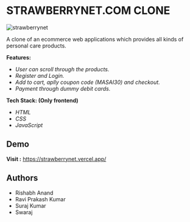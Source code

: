 
# STRAWBERRYNET.COM CLONE








![strawberrynet](https://user-images.githubusercontent.com/77219919/145669128-1807203d-1cf1-4a59-a966-01d203c95ae5.png)




A clone of an ecommerce web applications which provides all kinds of personal care products.

**Features:**
- *User can scroll through the products.*
- *Register and Login.*
- *Add to cart, aplly coupon code (MASAI30) and checkout.*
- *Payment through dummy debit cards.*

**Tech Stack: (Only frontend)** 
- *HTML*
- *CSS*
- *JavaScript*
## Demo

**Visit :**  https://strawberrynet.vercel.app/


## Authors

- Rishabh Anand 
- Ravi Prakash Kumar
- Suraj Kumar
- Swaraj 

